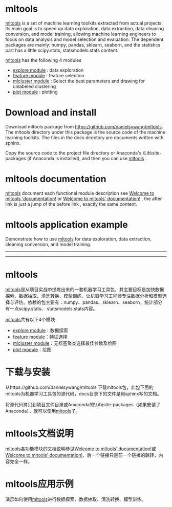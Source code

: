 # mltools

[mltools](https://danielsywang.github.io/mltools/docs/build/html/generated/modules.html) is a set of machine learning toolkits extracted from actual projects. Its main goal is to speed up data exploration, data extraction, data cleaning conversion, and model training, allowing machine learning engineers to focus on data analysis and model selection and evaluation. The dependent packages are mainly: numpy, pandas, sklearn, seaborn, and the statistics part has a little scipy.stats, statsmodels.stats content.

[mltools](https://danielsywang.github.io/mltools/docs/build/html/generated/modules.html) has the following 4 modules

- [explore module](https://danielsywang.github.io/mltools/docs/build/html/generated/explore.html) : data exploration
- [feature module](https://danielsywang.github.io/mltools/docs/build/html/generated/feature.html) : feature selection
- [mlcluster module](https://danielsywang.github.io/mltools/docs/build/html/generated/mlcluster.html) : Select the best parameters and drawing for unlabeled clustering
- [plot module](https://danielsywang.github.io/mltools/docs/build/html/generated/plot.html) : plotting

# Download and install

Download mltools package from https://github.com/danielsywang/mltools. The mltools directory under this package is the source code of the machine learning toolkits. The files in the docs directory are documents written with sphinx.

Copy the source code to the project file directory or Anaconda's \Lib\site-packages (if Anaconda is installed), and then you can use [mltools](https://danielsywang.github.io/mltools/docs/build/html/generated/modules.html) .

# mltools documentation

[mltools](https://danielsywang.github.io/mltools/docs/build/html/generated/modules.html) document each functional module description see [Welcome to mltools 'documentation!](https://danielsywang.github.io/mltools/docs/build/html/index.html#) or [Welcome to mltools' documentation!](https://danielsywang.github.io/mltools/) , the after link is just a jump of the before link , exactly the same content.

# mltools application example

Demonstrate how to use [mltools](https://danielsywang.github.io/mltools/docs/build/html/generated/modules.html) for data exploration, data extraction, cleaning conversion, and model training.

---------------------------------------------------------------------------------------------------------------------------------------------------------------------------------------------

--------------------------------------

# mltools

[mltools](https://danielsywang.github.io/mltools/docs/build/html/generated/modules.html)是从项目实战中提炼出来的一套机器学习工具包，其主要目标是加快数据探索、数据抽取、清洗转换、模型训练，让机器学习工程师专注数据分析和模型选择与评估。依赖的包主要有：numpy、pandas、sklearn、seaborn，统计部分有一点scipy.stats、 statsmodels.stats内容。

[mltools](https://danielsywang.github.io/mltools/docs/build/html/generated/modules.html)共有以下4个模块

  - [explore module](https://danielsywang.github.io/mltools/docs/build/html/generated/explore.html)：数据探索
  - [feature module](https://danielsywang.github.io/mltools/docs/build/html/generated/feature.html)：特征选择
  - [mlcluster module](https://danielsywang.github.io/mltools/docs/build/html/generated/mlcluster.html)：无标签聚类选择最佳参数及绘图
  - [plot module](https://danielsywang.github.io/mltools/docs/build/html/generated/plot.html)：绘图

#   下载与安装

从https://github.com/danielsywang/mltools 下载mltools包，此包下面的mltools为机器学习工具包的源代码，docs目录下的文件是用sphinx写的文档。

将源代码拷贝到项目文件目录或Anaconda的\Lib\site-packages（如果安装了Anaconda），就可以使用[mltools](https://danielsywang.github.io/mltools/docs/build/html/generated/modules.html)了。

# mltools文档说明

[mltools](https://danielsywang.github.io/mltools/docs/build/html/generated/modules.html)各功能模块的文档说明参见[Welcome to mltools’ documentation!](https://danielsywang.github.io/mltools/docs/build/html/index.html#)或[Welcome to mltools’ documentation!](https://danielsywang.github.io/mltools/)，后一个链接只是前一个链接的跳转，内容完全一样。

# mltools应用示例

演示如何使用[mltools](https://danielsywang.github.io/mltools/docs/build/html/generated/modules.html)进行数据探索、数据抽取、清洗转换、模型训练。



